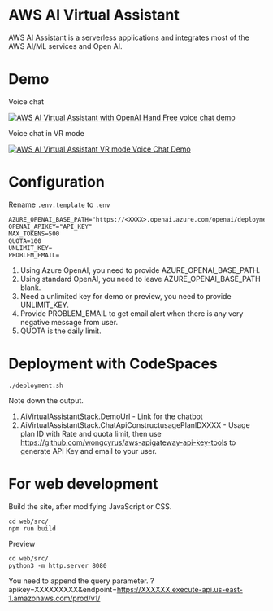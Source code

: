 # AWS AI Virtual Assistant
AWS AI Assistant is a serverless applications and integrates most of the AWS AI/ML services and Open AI.

# Demo

Voice chat

[![AWS AI Virtual Assistant with OpenAI Hand Free voice chat demo](https://img.youtube.com/vi/aPOCSAD4jKk/0.jpg)](https://www.youtube.com/watch?v=aPOCSAD4jKk)

Voice chat in VR mode

[![AWS AI Virtual Assistant VR mode Voice Chat Demo](https://img.youtube.com/vi/1ZNF-yGsM8g/0.jpg)](https://www.youtube.com/watch?v=1ZNF-yGsM8g)

# Configuration 
Rename ```.env.template``` to ```.env```
```
AZURE_OPENAI_BASE_PATH="https://<XXXX>.openai.azure.com/openai/deployments/"
OPENAI_APIKEY="API_KEY"
MAX_TOKENS=500
QUOTA=100
UNLIMIT_KEY=
PROBLEM_EMAIL=
```
1. Using Azure OpenAI, you need to provide AZURE_OPENAI_BASE_PATH.
2. Using standard OpenAI, you need to leave AZURE_OPENAI_BASE_PATH blank.
3. Need a unlimited key for demo or preview, you need to provide UNLIMIT_KEY.
4. Provide PROBLEM_EMAIL to get email alert when there is any very negative message from user.
5. QUOTA is the daily limit.


# Deployment with CodeSpaces

```
./deployment.sh 
```
Note down the output.
1. AiVirtualAssistantStack.DemoUrl - Link for the chatbot
2. AiVirtualAssistantStack.ChatApiConstructusagePlanIDXXXX - Usage plan ID with Rate and quota limit, then use https://github.com/wongcyrus/aws-apigateway-api-key-tools to generate API Key and email to your user.


# For web development

Build the site, after modifying JavaScript or CSS.
```
cd web/src/
npm run build
```

Preview 
```
cd web/src/
python3 -m http.server 8080
```

You need to append the query parameter.
?apikey=XXXXXXXXX&endpoint=https://XXXXXX.execute-api.us-east-1.amazonaws.com/prod/v1/


